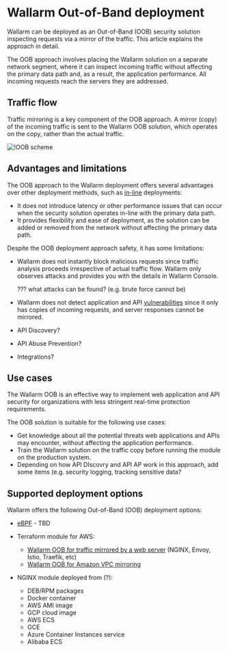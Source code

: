 # Wallarm Out-of-Band deployment

Wallarm can be deployed as an Out-of-Band (OOB) security solution inspecting requests via a mirror of the traffic. This article explains the approach in detail.

The OOB approach involves placing the Wallarm solution on a separate network segment, where it can inspect incoming traffic without affecting the primary data path and, as a result, the application performance. All incoming requests reach the servers they are addressed.

## Traffic flow

Traffic mirroring is a key component of the OOB approach. A mirror (copy) of the incoming traffic is sent to the Wallarm OOB solution, which operates on the copy, rather than the actual traffic.

![!OOB scheme](../../images/deployment-options/wallarm-oob-deployment-scheme.png)

## Advantages and limitations

The OOB approach to the Wallarm deployment offers several advantages over other deployment methods, such as [in-line](../load-balancing/overview.md) deployments:

* It does not introduce latency or other performance issues that can occur when the security solution operates in-line with the primary data path. 
* It provides flexibility and ease of deployment, as the solution can be added or removed from the network without affecting the primary data path.

Despite the OOB deployment approach safety, it has some limitations:

* Wallarm does not instantly block malicious requests since traffic analysis proceeds irrespective of actual traffic flow. Wallarm only observes attacks and provides you with the details in Wallarm Console.

    ??? what attacks can be found? (e.g. brute force cannot be)
* Wallarm does not detect application and API [vulnerabilities](../../about-wallarm/detecting-vulnerabilities.md) since it only has copies of incoming requests, and server responses cannot be mirrored.
* API Discovery?
* API Abuse Prevention?
* Integrations?

## Use cases

The Wallarm OOB is an effective way to implement web application and API security for organizations with less stringent real-time protection requirements.

The OOB solution is suitable for the following use cases:

* Get knowledge about all the potential threats web applications and APIs may encounter, without affecting the application performance.
* Train the Wallarm solution on the traffic copy before running the module on the production system.
* Depending on how API DIscovry and API AP work in this approach, add some items (e.g. security logging, tracking sensitive data?

## Supported deployment options

Wallarm offers the following Out-of-Band (OOB) deployment options:

* [eBPF](ebpf.md) - TBD
* Terraform module for AWS:

    * [Wallarm OOB for traffic mirrored by a web server](terraform-modeule/mirrored-traffic.md) (NGINX, Envoy, Istio, Traefik, etc)
    * [Wallarm OOB for Amazon VPC mirroring](terraform-module/vpc-mirroring.md)
* NGINX module deployed from (?):

    * DEB/RPM packages
    * Docker container
    * AWS AMI image
    * GCP cloud image
    * AWS ECS
    * GCE
    * Azure Container Instances service
    * Alibaba ECS


<!-- The type of monitoring scenario, out-of-band or inline, effects the placement of monitoring equipment, the type of equipment used, and the monitoring activities you can conduct as part of your visibility architecture. -->

<!-- 

1. should we use the term "in-band"???? against the "out of band" term?
1. нужна помощь с терминами synchronous и asynchronous -- что нам подходит в контексте OOB??
1. вот у нас есть mirror solution в примерах деплоя terraform module for aws. это не ведь тоже OOB?
1. везде пишут, что OOB это agentless. у нас ebpf ведь с agent? а вот OOB для VPC traffic mirroring - agentless?
1. надо ли как-то отражать просто сами артефакты в структуре/док-ии? Docker containers, packages, helm charts
1. то есть внутри OOB тоже настроена наша нода на анализ зеркалированного трафика, а как при этом настраивается сам сервер, чтобы предоставлять зеркало трафика-то? какой-то прямо компонент внутри OOb решения есть получается???? речь про ebpf -->
